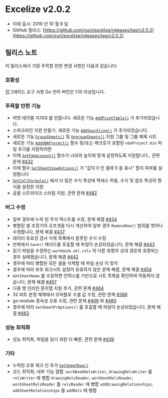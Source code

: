 # Excelize v2.0.2

* 이에 출시: 2019 년 10 월 9 일
* GitHub 릴리스: [https://github.com/xuri/excelize/releases/tag/v2.0.2](https://github.com/xuri/excelize/releases/tag/v2.0.2)

## 릴리스 노트

이 릴리스에서 가장 주목할 만한 변경 사항은 다음과 같습니다:

### 호환성

업그레이드 요구 사항 Go 언어 버전은 1.10 이상입니다.

### 주목할 만한 기능

* 피벗 테이블 지지대 를 만듭니다. 새로운 기능 [`AddPivotTable()`](https://pkg.go.dev/github.com/xuri/excelize/v2@v2.0.2#File.AddPivotTable) 가 추가되었습니다.
* 스파크라인 지원 만들기. 새로운 기능 [`AddSparkline()`](https://pkg.go.dev/github.com/xuri/excelize/v2@v2.0.2#File.AddSparkline) 가 추가되었습니다.
* 새로운 기능 [`GroupSheets()`](https://pkg.go.dev/github.com/xuri/excelize/v2@v2.0.2#File.GroupSheets) 및 [`UngroupSheets()`](https://pkg.go.dev/github.com/xuri/excelize/v2@v2.0.2#File.UngroupSheets) 지원 그룹 및 그룹 해제 시트
* 새로운 기능 [`AddVBAProject()`](https://pkg.go.dev/github.com/xuri/excelize/v2@v2.0.2#File.AddVBAProject) 함수 및/또는 매크로가 포함된 `vbaProject.bin` 파일 추가를 지원하려면
* 이제 [`SetPageLayout()`](https://pkg.go.dev/github.com/xuri/excelize/v2@v2.0.2#File.SetPageLayout) 함수가 너비와 높이에 맞게 설정하도록 지원합니다., 관련 문제 [#432](https://github.com/xuri/excelize/issues/432)
* 이제 함수 [`SetSheetViewOptions()`](https://pkg.go.dev/github.com/xuri/excelize/v2@v2.0.2#File.SetSheetViewOptions) 가 "값이 0 인 셀에 0 을 표시" 할지 여부를 설정합니다
* [`SetCellFormula()`](https://pkg.go.dev/github.com/xuri/excelize/v2@v2.0.2#File.SetCellFormula) 에서 더 많은 수식 특성에 액세스 허용, 수식 및 참조 특성의 형식을 설정한 지원
* 글꼴 스트라이크 스타일 지원, 관련 문제 [#482](https://github.com/xuri/excelize/issues/482)

### 버그 수정

* 일부 경우에 누락 된 주석 텍스트를 수정, 문제 해결 [#434](https://github.com/xuri/excelize/issues/434)
* 병합된 셀 조정기의 오프셋을 다시 계산하여 일부 경우 `RemoveRow()` 범위를 벗어나수정합니다, 문제 해결 [#437](https://github.com/xuri/excelize/issues/437)
* 데이터 유효성 검사 삭제 목록에서 잘못된 수식 수정
* 반복에서 `Save()` 메서드를 호출할 때 파일이 손상되었습니다, 문제 해결 [#443](https://github.com/xuri/excelize/issues/443)
* 읽기 파일을 수정하는 `workbook.xml.rels` 의 다른 유형의 상대 경로와 호환되는 경우 실패했습니다, 문제 해결 [#442](https://github.com/xuri/excelize/issues/442)
* 경우에 따라 병합된 모든 셀을 삭제할 때 파일 손상 이 방지
* 경우에 따라 보호 워크시트 설정이 유효하지 않은 문제 해결, 문제 해결 [#454](https://github.com/xuri/excelize/issues/454)
* `GetSheetName` 를 수정하면 인덱스를 기반으로 시트 목록을 확인하여 작동하지 않습니다, 문제 해결 [#457](https://github.com/xuri/excelize/issues/457)
* 다중 행 인라인 문자열 지원 추가, 관련 문제 [#464](https://github.com/xuri/excelize/issues/464)
* 32 비트 운영 체제에서 오버플로 수셀 값 수정, 관련 문제 [#386](https://github.com/xuri/excelize/issues/386)
* go module 종속성 오류 수정, 관련 문제 [#466](https://github.com/xuri/excelize/issues/466) 와 [#480](https://github.com/xuri/excelize/issues/480)
* 경우에 따라 `SetSheetPrOptions()` 를 호출할 때 파일이 손상되었습니다, 문제 해결 [#483](https://github.com/xuri/excelize/issues/483)

### 성능 최적화

* 성능 최적화, 파일을 읽기 위한 더 빠른, 관련 문제 [#439](https://github.com/xuri/excelize/issues/439)

### 기타

* 누락된 오류 체크 인 추가 [`SetSheetRow()`](https://pkg.go.dev/github.com/xuri/excelize/v2@v2.0.2#File.SetSheetRow)
* 코드 최적화, 내부 기능 결합:
`workBookRelsWriter`, `drawingRelsWriter` 를 `relsWriter` 에 병합
`drawingRelsReader`, `workbookRelsReader`, `workSheetRelsReader` 를 `relsReader` 에 병합
`addDrawingRelationships`, `addSheetRelationships` 를 `addRels` 에 병합
